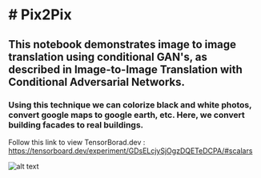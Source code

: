 <h1># Pix2Pix</h1>
<h2>This notebook demonstrates image to image translation using conditional GAN's, as described in Image-to-Image Translation with Conditional Adversarial Networks.</h2>
<h3>Using this technique we can colorize black and white photos, convert google maps to google earth, etc. Here, we convert building facades to real buildings.</h3>

Follow this link to view TensorBorad.dev : https://tensorboard.dev/experiment/GDsELcjySjOgzDQETeDCPA/#scalars

![alt text](https://github.com/[amandeep25]/[Pix2Pix]/blob/[master]/image.jpg?raw=true)
